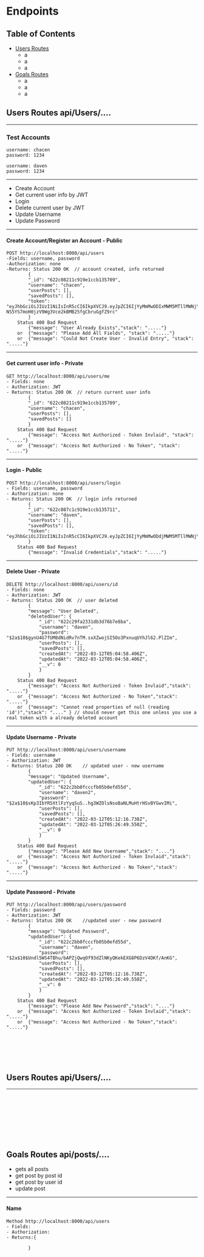 # Endpoints

## Table of Contents
* [Users Routes](#user-routes)
  - a
  - a
  - a
* [Goals Routes](#goals-routes)
  - a
  - a
  - a



## Users Routes api/Users/.... 

---------------------------------------------------------------------

###	Test Accounts
	username: chacen
	password: 1234

	username: daven
	password: 1234
	
---------------------------------------------------------------------

- Create Account
- Get current user info by JWT
- Login
- Delete current user by JWT
- Update Username
- Update Password

---------------------------------------------------------------------

#### Create Account/Register an Account - Public
	POST http://localhost:8000/api/users
	-Fields: username, password 
	-Authorization: none
	-Returns: Status 200 OK  // account created, info returned
			{
			"_id": "622c08211c919e1ccb135709",
			"username": "chacen",
			"userPosts": [],
			"savedPosts": [],
			"token": "eyJhbGciOiJIUzI1NiIsInR5cCI6IkpXVCJ9.eyJpZCI6IjYyMmMwODIxMWM5MTllMWNjYjEzNTcwOSIsImlhdCI6MTY0NzA1MjgzMywiZXhwIjoxNjQ5NjQ0ODMzfQ.o5-NS5YS7moH0jzV9Wg3Vce2kBMB25fgCbruGgfZ9rc"
			}
		Status 400 Bad Request
	  		{"message": "User Already Exists","stack": "....."}			
	  	or	{"message": "Please Add All Fields", "stack": "....."}			
	  	or	{"message": "Could Not Create User - Invalid Entry", "stack": "....."}			

---------------------------------------------------------------------
#### Get current user info - Private  
	GET http://localhost:8000/api/users/me
	- Fields: none
	- Authorization: JWT
	- Returns: Status 200 OK  // return current user info
			{
			"_id": "622c08211c919e1ccb135709",
			"username": "chacen",
			"userPosts": [],
			"savedPosts": []
			}
		Status 400 Bad Request	
			{"message": "Access Not Authorized - Token Invlaid", "stack": "....."}	
		or  {"message": "Access Not Authorized - No Token", "stack": "....."}	

----------------------------------------------------------------
#### Login - Public
	POST http://localhost:8000/api/users/login
	- Fields: username, password 
	- Authorization: none
	- Returns: Status 200 OK  // login info returned
			{
			"_id": "622c087c1c919e1ccb135711",
			"username": "daven",
			"userPosts": [],
			"savedPosts": [],
			"token": "eyJhbGciOiJIUzI1NiIsInR5cCI6IkpXVCJ9.eyJpZCI6IjYyMmMwODdjMWM5MTllMWNjYjEzNTcxMSIsImlhdCI6MTY0NzA1NTYzOSwiZXhwIjoxNjQ5NjQ3NjM5fQ.Sdg1j2lxoQVUuwCfG9_QkwIJT_AyXgee83O36ZJArX4"
			}
		Status 400 Bad Request
			{"message": "Invalid Credentials","stack": "....."}	
			
----------------------------------------------------------------
#### Delete User - Private
	DELETE http://localhost:8000/api/users/id
	- Fields: none
	- Authorization: JWT 
	- Returns: Status 200 OK  // user deleted
			{
    		"message": "User Deleted",
    		"deletedUser": {
				"_id": "622c29fa2331db3d76b7e8ba",
				"username": "daven",
				"password": "$2a$10$gynU4G7fUM8dNidRv7nTM.sxXZwojSI5Oo3PxnuqUYhJl62.PlZIm",
				"userPosts": [],
				"savedPosts": [],
				"createdAt": "2022-03-12T05:04:58.406Z",
				"updatedAt": "2022-03-12T05:04:58.406Z",
				"__v": 0
    			}
			}
		Status 400 Bad Request	
		    {"message": "Access Not Authorized - Token Invlaid","stack": "....."}	
		or  {"message": "Access Not Authorized - No Token","stack": "....."}
		or 	{"message": "Cannot read properties of null (reading 'id')","stack": "...." } // should never get this one unless you use a real token with a already deleted account

----------------------------------------------------------------
#### Update Username - Private
	PUT http://localhost:8000/api/users/username
	- Fields: username
	- Authorization: JWT
	- Returns: Status 200 OK    // updated user - new username
			{
    		"message": "Updated Username",
    		"updatedUser": {
				"_id": "622c2bb0fcccfb05b0efd55d",
				"username": "daven2",    
				"password": "$2a$10$sKp3IbYR5XtlFzYyqSuS..hg3WZOlsNsoBaNLMuHtrHSvBYGwvIMi",
				"userPosts": [],
				"savedPosts": [],
				"createdAt": "2022-03-12T05:12:16.738Z",
				"updatedAt": "2022-03-12T05:26:49.550Z",
				"__v": 0
    			}
			}
		Status 400 Bad Request	
			{"message": "Please Add New Username","stack": "...."}
		or  {"message": "Access Not Authorized - Token Invlaid","stack": "....."}	
		or  {"message": "Access Not Authorized - No Token","stack": "....."}

----------------------------------------------------------------
#### Update Password - Private
	PUT http://localhost:8000/api/users/password
	- Fields: password
	- Authorization: JWT
	- Returns: Status 200 OK    //updated user - new password
			{
    		"message": "Updated Password",
    		"updatedUser": {
				"_id": "622c2bb0fcccfb05b0efd55d",
				"username": "daven",
				"password": "$2a$10$Undl5WS4TBhu/bAPZjQwqOf93dZlNKyQKekEXG8P6DzV4DKf/AnKG",
				"userPosts": [],
				"savedPosts": [],
				"createdAt": "2022-03-12T05:12:16.738Z",
				"updatedAt": "2022-03-12T05:26:49.550Z",
				"__v": 0
    			}
			}
		Status 400 Bad Request	
			{"message": "Please Add New Password","stack": "...."}
		or  {"message": "Access Not Authorized - Token Invlaid","stack": "....."}	
		or  {"message": "Access Not Authorized - No Token","stack": "....."}


<br/><br/>
<br/><br/>
## Users Routes api/Users/.... 

---------------------------------------------------------------------

<br/><br/>
<br/><br/>
----------------------------------------------------------------

## Goals Routes api/posts/....

- gets all posts
- get post by post id
- get post by user id
- update post 


----------------------------------------------------------------
#### Name
	Method http://localhost:8000/api/users
	- Fields:  
	- Authorization: 
	- Returns:{

			}